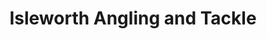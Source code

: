 ---
title: "Isleworth Angling and Tackle"
url: /isleworth/isleworth-angling-and-tackle/
shop: Angeln
---
